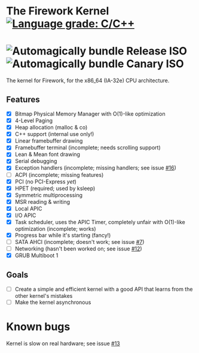 # The Firework Kernel [![Language grade: C/C++](https://img.shields.io/lgtm/grade/cpp/github/Firework-OS/Kernel.svg?logo=lgtm&logoWidth=18&style=for-the-badge)](https://lgtm.com/projects/g/Firework-OS/Kernel/context:cpp)
# ![Automagically bundle Release ISO](https://img.shields.io/github/workflow/status/Firework-OS/Kernel/Automagically%20bundle%20Release%20ISO?logo=github&label=Automagically%20bundle%20Release%20ISO&logoWidth=18&style=for-the-badge) ![Automagically bundle Canary ISO](https://img.shields.io/github/workflow/status/Firework-OS/Kernel/Automagically%20bundle%20Canary%20ISO?logo=github&label=Automagically%20bundle%20Canary%20ISO&logoWidth=18&style=for-the-badge)

The kernel for Firework, for the x86_64 (IA-32e) CPU architecture.

## Features
- [x] Bitmap Physical Memory Manager with O(1)-like optimization
- [x] 4-Level Paging
- [x] Heap allocation (malloc & co)
- [x] C++ support (internal use only!)
- [x] Linear framebuffer drawing
- [x] Framebuffer terminal (incomplete; needs scrolling support)
- [x] Lean & Mean font drawing
- [x] Serial debugging
- [x] Exception handlers (incomplete; missing handlers; see issue [#16](https://github.com/Firework-OS/Kernel/issues/16))
- [ ] ACPI (incomplete; missing features)
- [X] PCI (no PCI-Express *yet*)
- [x] HPET (required; used by ksleep)
- [x] Symmetric multiprocessing
- [x] MSR reading & writing
- [x] Local APIC
- [x] I/O APIC
- [x] Task scheduler, uses the APIC Timer, completely unfair with O(1)-like optimization (incomplete; works)
- [x] Progress bar while it's starting (fancy!)
- [ ] SATA AHCI (incomplete; doesn't work; see issue [#7](https://github.com/Firework-OS/Kernel/issues/7))
- [ ] Networking (hasn't been worked on; see issue [#12](https://github.com/Firework-OS/Kernel/issues/12))
- [x] GRUB Multiboot 1

## Goals
- [ ] Create a simple and efficient kernel with a good API that learns from the other kernel's mistakes
- [ ] Make the kernel asynchronous

# Known bugs
Kernel is slow on real hardware; see issue [#13](https://github.com/Firework-OS/Kernel/issues/13)
